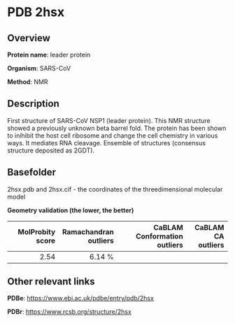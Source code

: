 # PDB 2hsx

## Overview

**Protein name**: leader protein

**Organism**: SARS-CoV

**Method**: NMR

## Description

First structure of SARS-CoV NSP1 (leader protein). This NMR structure showed a previously unknown beta barrel fold. The protein has been shown to inihibit the host cell ribosome and change the cell chemistry in various ways. It mediates RNA cleavage. Ensemble of structures (consensus structure deposited as 2GDT).

## Basefolder

2hsx.pdb and 2hsx.cif - the coordinates of the threedimensional molecular model




**Geometry validation (the lower, the better)**

|   |**MolProbity<br>score**| **Ramachandran<br>outliers** | **CaBLAM<br>Conformation outliers** | **CaBLAM<br>CA outliers** |
|---|-------------:|----------------:|----------------:|----------------:|
||  2.54|  6.14 %|||


## Other relevant links 
**PDBe**:  https://www.ebi.ac.uk/pdbe/entry/pdb/2hsx
 
**PDBr**: https://www.rcsb.org/structure/2hsx 
